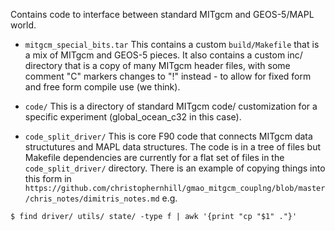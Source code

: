 Contains code to interface between standard MITgcm and GEOS-5/MAPL world.

* `mitgcm_special_bits.tar` This contains a custom `build/Makefile` that is a
   mix of MITgcm and GEOS-5 pieces. It also contains a custom inc/ directory
   that is a copy of many MITgcm header files, with some comment "C" markers
   changes to "!" instead - to allow for fixed form and free form compile use
   (we think).

* `code/` This is a directory of standard MITgcm code/ customization for a specific
    experiment (global_ocean_c32 in this case).

* `code_split_driver/` This is core F90 code that connects MITgcm data structutures and
    MAPL data structures. The code is in a tree of files but Makefile dependencies are 
    currently for a flat set of files in the `code_split_driver/` directory. There
    is an example of copying things into this form in 
    `https://github.com/christophernhill/gmao_mitgcm_couplng/blob/master/chris_notes/dimitris_notes.md`
    e.g.

```
$ find driver/ utils/ state/ -type f | awk '{print "cp "$1" ."}'
```
